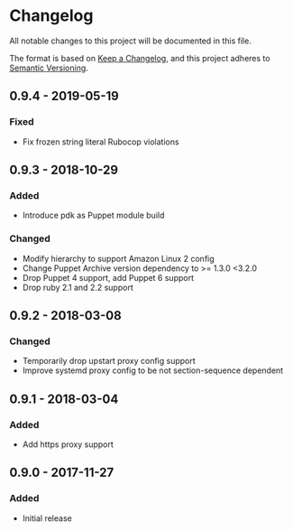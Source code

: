 # Changelog

All notable changes to this project will be documented in this file.

The format is based on [Keep a Changelog](https://keepachangelog.com/en/1.0.0/),
and this project adheres to [Semantic Versioning](https://semver.org/spec/v2.0.0.html).

## 0.9.4 - 2019-05-19
### Fixed
- Fix frozen string literal Rubocop violations

## 0.9.3 - 2018-10-29
### Added
- Introduce pdk as Puppet module build

### Changed
- Modify hierarchy to support Amazon Linux 2 config
- Change Puppet Archive version dependency to >= 1.3.0 <3.2.0
- Drop Puppet 4 support, add Puppet 6 support
- Drop ruby 2.1 and 2.2 support

## 0.9.2 - 2018-03-08
### Changed
- Temporarily drop upstart proxy config support
- Improve systemd proxy config to be not section-sequence dependent

## 0.9.1 - 2018-03-04
### Added
- Add https proxy support

## 0.9.0 - 2017-11-27
### Added
- Initial release
